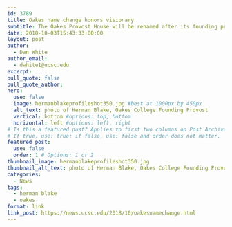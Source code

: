 ```yaml
---
id: 3789
title: Oakes name change honors visionary
subtitle: The Oakes Provost House will be renamed after its founding provost, J. Herman Blake
date: 2018-10-03T15:43:33+00:00
layout: post
author:
  - Dan White
author_email:
  - dwhite1@ucsc.edu
excerpt: 
pull_quote: false
pull_quote_author:
hero:
  use: false
  image: hermanblakeprofileshot350.jpg #best at 1000px by 450px
  alt_text: photo of Herman Blake, Oakes College Founding Provost
  vertical: bottom #options: top, bottom
  horizontal: left #options: left, right
# Is this a featured post? Applies to first two columns on Post Archive Page.
# If true, use: true; if false, use: false and order does not matter.
featured_post:
  use: false
  order: 1 # Options: 1 or 2
thumbnail_image: hermanblakeprofileshot350.jpg
thumbnail_alt_text: photo of Herman Blake, Oakes College Founding Provost
categories:
  - News
tags:
  - herman blake
  - oakes
format: link
link_post: https://news.ucsc.edu/2018/10/oakesnamechange.html
---
```

